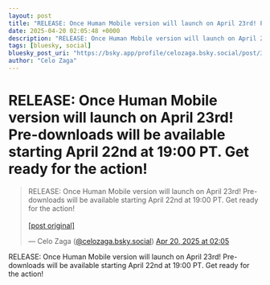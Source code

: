 ```yaml
---
layout: post
title: "RELEASE: Once Human Mobile version will launch on April 23rd! Pre-downloads will be available starting April 22nd at 19:00 PT. Get ready for the action!"
date: 2025-04-20 02:05:48 +0000
description: "RELEASE: Once Human Mobile version will launch on April 23rd! Pre-downloads will be available starting April 22nd at 19:00 PT. Get ready for the action!"
tags: [bluesky, social]
bluesky_post_uri: "https://bsky.app/profile/celozaga.bsky.social/post/3ln7ksdfgen24"
author: "Celo Zaga"
---
```


<h1 class="bluesky-post-title">RELEASE: Once Human Mobile version will launch on April 23rd! Pre-downloads will be available starting April 22nd at 19:00 PT. Get ready for the action!</h1>


<blockquote class="bluesky-embed" data-bluesky-uri="at://did:plc:lmh6rennptq77inaztnovw4b/app.bsky.feed.post/3ln7ksdfgen24" data-bluesky-embed-color-mode="system">
<p lang="">RELEASE: Once Human Mobile version will launch on April 23rd! Pre-downloads will be available starting April 22nd at 19:00 PT. Get ready for the action!<br><br><a href="https://bsky.app/profile/celozaga.bsky.social/post/3ln7ksdfgen24">[post original]</a></p>
&mdash; Celo Zaga (<a href="https://bsky.app/profile/did:plc:lmh6rennptq77inaztnovw4b">@celozaga.bsky.social</a>) <a href="https://bsky.app/profile/celozaga.bsky.social/post/3ln7ksdfgen24">Apr 20, 2025 at 02:05</a>
</blockquote>
<script async src="https://embed.bsky.app/static/embed.js" charset="utf-8"></script>


<p class="bluesky-post-description">RELEASE: Once Human Mobile version will launch on April 23rd! Pre-downloads will be available starting April 22nd at 19:00 PT. Get ready for the action!</p>
